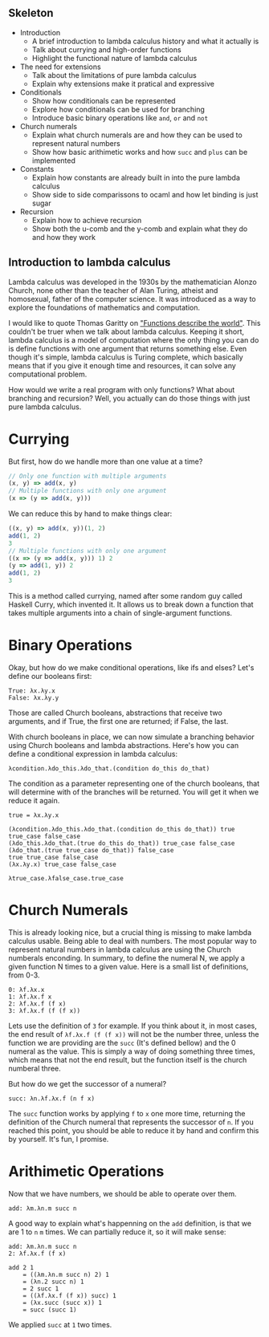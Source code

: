 Skeleton
---

- Introduction
    - A brief introduction to lambda calculus history and what it actually is
    - Talk about currying and high-order functions
    - Highlight the functional nature of lambda calculus
- The need for extensions
    - Talk about the limitations of pure lambda calculus
    - Explain why extensions make it pratical and expressive
- Conditionals
    - Show how conditionals can be represented
    - Explore how conditionals can be used for branching
    - Introduce basic binary operations like `and`, `or` and `not`
- Church numerals
    - Explain what church numerals are and how they can be used to represent natural numbers
    - Show how basic arithimetic works and how `succ` and `plus` can be implemented
- Constants
    - Explain how constants are already built in into the pure lambda calculus
    - Show side to side comparissons to ocaml and how let binding is just sugar
- Recursion
    - Explain how to achieve recursion
    - Show both the u-comb and the y-comb and explain what they do and how they work

<!-- talk about by who, when and why it were created. -->
## Introduction to lambda calculus

Lambda calculus was developed in the 1930s by the mathematician Alonzo Church, none other than the teacher of Alan Turing, atheist and homosexual, father of the computer science. It was introduced as a way to explore the foundations of mathematics and computation.

I would like to quote Thomas Garitty on ["Functions describe the world"](https://www.youtube.com/watch?v=PAZTIAfaNr8). This couldn't be truer when we talk about lambda calculus. Keeping it short, lambda calculus is a model of computation where the only thing you can do is define functions with one argument that returns something else. Even though it's simple, lambda calculus is Turing complete, which basically means that if you give it enough time and resources, it can solve any computational problem.

How would we write a real program with only functions? What about branching and recursion? Well, you actually can do those things with just pure lambda calculus. 

# Currying

But first, how do we handle more than one value at a time?

```javascript
// Only one function with multiple arguments
(x, y) => add(x, y)
// Multiple functions with only one argument
(x => (y => add(x, y)))
```
We can reduce this by hand to make things clear:

```javascript
((x, y) => add(x, y))(1, 2)
add(1, 2)
3
// Multiple functions with only one argument
((x => (y => add(x, y))) 1) 2
(y => add(1, y)) 2
add(1, 2)
3
```

This is a method called currying, named after some random guy called Haskell Curry, which invented it. It allows us to break down a function that takes multiple arguments into a chain of 
single-argument functions.

# Binary Operations

Okay, but how do we make conditional operations, like ifs and elses? 
Let's define our booleans first:

```
True: λx.λy.x
False: λx.λy.y
```

Those are called Church booleans, abstractions that receive two arguments, and if True, the first one are returned; if False, the last.

With church booleans in place, we can now simulate a branching behavior using Church booleans and lambda abstractions. Here's how you can define a conditional expression in lambda calculus:

```
λcondition.λdo_this.λdo_that.(condition do_this do_that)
```

The condition as a parameter representing one of the church booleans, that will determine with of the branches will be returned. You will get it when we reduce it again.

```
true = λx.λy.x

(λcondition.λdo_this.λdo_that.(condition do_this do_that)) true true_case false_case
(λdo_this.λdo_that.(true do_this do_that)) true_case false_case
(λdo_that.(true true_case do_that)) false_case
true true_case false_case
(λx.λy.x) true_case false_case

λtrue_case.λfalse_case.true_case
``````

# Church Numerals

This is already looking nice, but a crucial thing is missing to make lambda calculus usable. Being able to deal with numbers.
The most popular way to represent natural numbers in lambda calculus are using the Church numberals enconding. In summary, to define the numeral N, we apply a given function N times to a given value. Here is a small list of definitions, from 0-3.

```
0: λf.λx.x
1: λf.λx.f x
2: λf.λx.f (f x)
3: λf.λx.f (f (f x))
```

Lets use the definition of `3` for example. If you think about it, in most cases, the end result of `λf.λx.f (f (f x))` will not be the number three, unless the function we are providing are the `succ` (It's defined bellow) and the 0 numeral as the value. This is simply a way of doing something three times, which means that not the end result, but the function itself is the church numberal three.

But how do we get the successor of a numeral?

```
succ: λn.λf.λx.f (n f x)
```

The `succ` function works by applying `f` to `x` one more time, returning the definition of the Church numeral that represents the successor of `n`. If you reached this point, you should be able to reduce it by hand and confirm this by yourself. It's fun, I promise.

# Arithimetic Operations

Now that we have numbers, we should be able to operate over them.

```
add: λm.λn.m succ n
```

A good way to explain what's happenning on the `add` definition, is that we are 1 to `n` `m` times. We can partially reduce it, so it will make sense:

```
add: λm.λn.m succ n
2: λf.λx.f (f x)

add 2 1
    = ((λm.λn.m succ n) 2) 1
    = (λn.2 succ n) 1
    = 2 succ 1
    = ((λf.λx.f (f x)) succ) 1
    = (λx.succ (succ x)) 1
    = succ (succ 1)
```

We applied `succ` at `1` two times.

